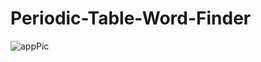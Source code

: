 # Periodic-Table-Word-Finder

![appPic](https://github.com/user-attachments/assets/8e122471-9d06-476e-8e78-f85f46f62591)

